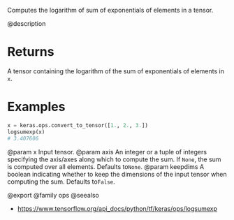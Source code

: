 Computes the logarithm of sum of exponentials of elements in a tensor.

@description

# Returns
A tensor containing the logarithm of the sum of exponentials of
elements in `x`.

# Examples
```python
x = keras.ops.convert_to_tensor([1., 2., 3.])
logsumexp(x)
# 3.407606
```

@param x Input tensor.
@param axis An integer or a tuple of integers specifying the axis/axes
    along which to compute the sum. If `None`, the sum is computed
    over all elements. Defaults to`None`.
@param keepdims A boolean indicating whether to keep the dimensions of
    the input tensor when computing the sum. Defaults to`False`.

@export
@family ops
@seealso
+ <https://www.tensorflow.org/api_docs/python/tf/keras/ops/logsumexp>
